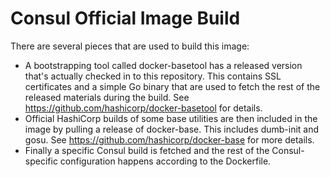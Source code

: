 # Consul Official Image Build

There are several pieces that are used to build this image:

* A bootstrapping tool called docker-basetool has a released version that's
  actually checked in to this repository. This contains SSL certificates and
  a simple Go binary that are used to fetch the rest of the released materials
  during the build. See https://github.com/hashicorp/docker-basetool for
  details.
* Official HashiCorp builds of some base utilities are then included in the
  image by pulling a release of docker-base. This includes dumb-init and gosu.
  See https://github.com/hashicorp/docker-base for more details.
* Finally a specific Consul build is fetched and the rest of the Consul-specific
  configuration happens according to the Dockerfile.